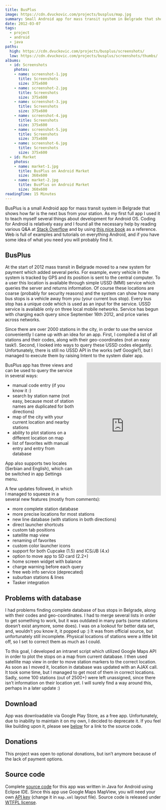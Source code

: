 ```yaml
---
title: BusPlus
image: https://cdn.dvuckovic.com/projects/busplus/map.jpg
summary: Small Android app for mass transit system in Belgrade that shows how far is the next bus from your station
date: 2012-03-07
tags:
  - project
  - android
  - java
paths:
  high: https://cdn.dvuckovic.com/projects/busplus/screenshots/
  low: https://cdn.dvuckovic.com/projects/busplus/screenshots/thumbs/
albums:
  - id: Screenshots
    photos:
    - name: screenshot-1.jpg
      title: Screenshots
      size: 375x600
    - name: screenshot-2.jpg
      title: Screenshots
      size: 375x600
    - name: screenshot-3.jpg
      title: Screenshots
      size: 375x600
    - name: screenshot-4.jpg
      title: Screenshots
      size: 375x600
    - name: screenshot-5.jpg
      title: Screenshots
      size: 375x600
    - name: screenshot-6.jpg
      title: Screenshots
      size: 375x600
  - id: Market
    photos:
    - name: market-1.jpg
      title: BusPlus on Android Market
      size: 360x600
    - name: market-2.jpg
      title: BusPlus on Android Market
      size: 360x600
readingTime: 15 Minutes
---
```


BusPlus is a small Android app for mass transit system in Belgrade that shows how far is the next bus from your station. As my first full app I used it to teach myself several things about development for Android OS. Coding for Android is relatively easy and I found all the necessary help by reading various Q&A at [Stack Overflow](http://stackoverflow.com/) and by using [this nice book](http://commonsware.com/AdvAndroid/) as a reference. Web is full of examples and tutorials on everything Android, and if you have some idea of what you need you will probably find it.

## BusPlus

At the start of 2012 mass transit in Belgrade moved to a new system for payment which added several perks. For example, every vehicle in the system is tracked by GPS and its position is sent to the central computer. To a user this location is available through simple USSD (MMI) service which queries the server and returns information. Of course these locations are coarse (probably for security reasons) and the system can show how many bus stops is a vehicle away from you (your current bus stop). Every bus stop has a unique code which is used as an input for the service. USSD service is available only on three local mobile networks. Service has begun with charging each query since September 16th 2012, and price varies across networks.

Since there are over 2000 stations in the city, in order to use the service conveniently I came up with an idea for an app. First, I compiled a list of all stations and their codes, along with their geo-coordinates (not an easy task!). Second, I looked into ways to query these USSD codes elegantly. Unfortunately, there is still no USSD API in the works (wtf Google?), but I managed to execute them by raising Intent to the system dialer app.

<div style="float: right; margin-left: 40px;">
    <iframe frameborder="0" height="430" width="240" class="float_right" src="https://www.youtube.com/embed/a_RA8AqtA94?rel=0"></iframe>
</div>

BusPlus app has three views and can be used to query the service in several ways:

* manual code entry (if you know it :)
* search by station name (not easy, because most of station names are duplicated for both directions)
* map of the city with your current location and nearby stations
* ability to plot stations on a different location on map
* list of favorites with manual entry and entry from database

App also supports two locales (Serbian and English), which can be switched in app Settings menu.

A few updates followed, in which I managed to squeeze in a several new features (mostly from comments):

* more complete station database
* more precise locations for most stations
* new line database (with stations in both directions)
* direct launcher shortcuts
* custom tab positions
* satellite map view
* renaming of favorites
* custom color launcher icons
* support for both Cupcake (1.5) and ICS/JB (4.x)
* option to move app to SD card (2.2+)
* home screen widget with balance
* charge warning before each query
* free web info service (deprecated)
* suburban stations & lines
* Tasker integration

<PhotoAlbum id="Screenshots" />

## Problems with database

I had problems finding complete database of bus stops in Belgrade, along with their codes and geo-coordinates. I had to merge several lists in order to get something to work, but it was outdated in many parts (some stations doesn’t exist anymore, some does). I was on a lookout for better data set, and, wouldn’t you know it, it popped up :) It was from official source, but unfortunately still incomplete. Physical locations of stations were a little bit off, so I set to correct them as much as I could.

To this goal, I developed an intranet script which utilized Google Maps API in order to plot the stops on a map from current database. I then used satellite map view in order to move station markers to the correct location. As soon as I moved it, location in database was updated with an AJAX call. It took some time, but I managed to get most of them in correct locations. Sadly, some 100 stations (out of 2500+) were left unassigned, since there isn’t information on their location yet. I will surely find a way around this, perhaps in a later update :)

## Download

App was downloadable via Google Play Store, as a free app. Unfortunately, due to inability to maintain it on my own, I decided to deprecate it. If you feel like building upon it, please see [below](#source-code) for a link to the source code.

<PhotoAlbum id="Market" />

## Donations

This project was open to optional donations, but isn’t anymore because of the lack of payment options.

## Source code

Complete [source code](https://github.com/dvuckovic/BusPlus) for this app was written in Java for Android using Eclipse IDE. Since this app use Google Maps MapView, you will need your own [API key](http://code.google.com/android/maps-api-signup.html) (change it in `map.xml` layout file). Source code is released under [WTFPL license](http://www.wtfpl.net/).
